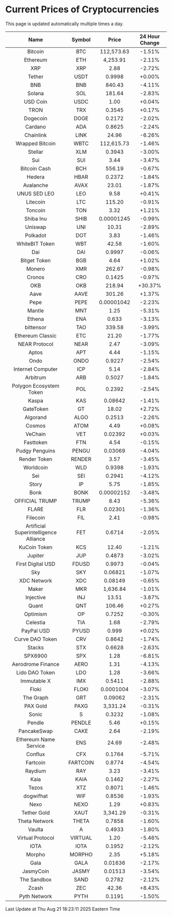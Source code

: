 # Current Prices of Cryptocurrencies
This page is updated automatically multiple times a day.

| Name | Symbol | Price | 24 Hour Change |
| :---: |:---:| :---: | :---: |
| Bitcoin | BTC | 112,573.63 | -1.51% |
| Ethereum | ETH | 4,253.91 | -2.11% |
| XRP | XRP | 2.88 | -2.72% |
| Tether | USDT | 0.9998 | +0.00% |
| BNB | BNB | 840.43 | -4.11% |
| Solana | SOL | 181.64 | -2.83% |
| USD Coin | USDC | 1.00 | +0.04% |
| TRON | TRX | 0.3545 | +0.17% |
| Dogecoin | DOGE | 0.2172 | -2.02% |
| Cardano | ADA | 0.8625 | -2.24% |
| Chainlink | LINK | 24.96 | -6.26% |
| Wrapped Bitcoin | WBTC | 112,615.73 | -1.46% |
| Stellar | XLM | 0.3943 | -3.00% |
| Sui | SUI | 3.44 | -3.47% |
| Bitcoin Cash | BCH | 556.19 | -0.67% |
| Hedera | HBAR | 0.2372 | -1.84% |
| Avalanche | AVAX | 23.01 | -1.87% |
| UNUS SED LEO | LEO | 9.58 | +0.41% |
| Litecoin | LTC | 115.20 | -0.91% |
| Toncoin | TON | 3.32 | +1.21% |
| Shiba Inu | SHIB | 0.00001245 | -0.99% |
| Uniswap | UNI | 10.31 | -2.89% |
| Polkadot | DOT | 3.83 | -1.46% |
| WhiteBIT Token | WBT | 42.58 | -1.60% |
| Dai | DAI | 0.9997 | -0.06% |
| Bitget Token | BGB | 4.64 | +1.02% |
| Monero | XMR | 262.67 | -0.98% |
| Cronos | CRO | 0.1425 | -0.97% |
| OKB | OKB | 218.94 | +30.37% |
| Aave | AAVE | 301.26 | +1.37% |
| Pepe | PEPE | 0.00001042 | -2.23% |
| Mantle | MNT | 1.25 | -5.31% |
| Ethena | ENA | 0.633 | -3.13% |
| bittensor | TAO | 339.58 | -3.99% |
| Ethereum Classic | ETC | 21.20 | -1.77% |
| NEAR Protocol | NEAR | 2.47 | -3.09% |
| Aptos | APT | 4.44 | -1.15% |
| Ondo | ONDO | 0.9227 | -2.54% |
| Internet Computer | ICP | 5.14 | -2.84% |
| Arbitrum | ARB | 0.5027 | -1.84% |
| Polygon Ecosystem Token | POL | 0.2392 | -2.54% |
| Kaspa | KAS | 0.08642 | -1.41% |
| GateToken | GT | 18.02 | +2.72% |
| Algorand | ALGO | 0.2513 | -2.26% |
| Cosmos | ATOM | 4.49 | +0.08% |
| VeChain | VET | 0.02392 | +0.03% |
| Fasttoken | FTN | 4.54 | -0.15% |
| Pudgy Penguins | PENGU | 0.03069 | -4.04% |
| Render Token | RENDER | 3.57 | -3.45% |
| Worldcoin | WLD | 0.9398 | -1.93% |
| Sei | SEI | 0.2941 | -4.12% |
| Story | IP | 5.75 | -1.85% |
| Bonk | BONK | 0.00002152 | -3.48% |
| OFFICIAL TRUMP | TRUMP | 8.43 | -5.36% |
| FLARE | FLR | 0.02301 | -1.36% |
| Filecoin | FIL | 2.41 | -0.98% |
| Artificial Superintelligence Alliance | FET | 0.6714 | -2.05% |
| KuCoin Token | KCS | 12.40 | -1.21% |
| Jupiter | JUP | 0.4873 | -3.02% |
| First Digital USD | FDUSD | 0.9973 | -0.04% |
| Sky | SKY | 0.06821 | -1.07% |
| XDC Network | XDC | 0.08149 | -0.65% |
| Maker | MKR | 1,636.84 | -1.01% |
| Injective | INJ | 13.51 | -3.87% |
| Quant | QNT | 106.46 | +0.27% |
| Optimism | OP | 0.7252 | -0.30% |
| Celestia | TIA | 1.68 | -2.79% |
| PayPal USD | PYUSD | 0.999 | +0.02% |
| Curve DAO Token | CRV | 0.8642 | -1.74% |
| Stacks | STX | 0.6628 | -2.63% |
| SPX6900 | SPX | 1.28 | -6.81% |
| Aerodrome Finance | AERO | 1.31 | -4.13% |
| Lido DAO Token | LDO | 1.28 | -3.66% |
| Immutable X | IMX | 0.5411 | -2.88% |
| Floki | FLOKI | 0.0001004 | -3.07% |
| The Graph | GRT | 0.09062 | -2.31% |
| PAX Gold | PAXG | 3,331.24 | -0.31% |
| Sonic | S | 0.3232 | -1.08% |
| Pendle | PENDLE | 5.46 | +0.15% |
| PancakeSwap | CAKE | 2.64 | -2.19% |
| Ethereum Name Service | ENS | 24.69 | -2.48% |
| Conflux | CFX | 0.1764 | -5.71% |
| Fartcoin | FARTCOIN | 0.8774 | -4.54% |
| Raydium | RAY | 3.23 | -3.41% |
| Kaia | KAIA | 0.1462 | -2.27% |
| Tezos | XTZ | 0.8071 | -1.46% |
| dogwifhat | WIF | 0.8536 | -1.93% |
| Nexo | NEXO | 1.29 | +0.83% |
| Tether Gold | XAUT | 3,341.29 | -0.31% |
| Theta Network | THETA | 0.7858 | -1.60% |
| Vaulta | A | 0.4933 | -1.80% |
| Virtual Protocol | VIRTUAL | 1.20 | -5.46% |
| IOTA | IOTA | 0.1952 | -2.12% |
| Morpho | MORPHO | 2.35 | +5.18% |
| Gala | GALA | 0.01636 | -2.17% |
| JasmyCoin | JASMY | 0.01513 | -3.54% |
| The Sandbox | SAND | 0.2782 | -2.12% |
| Zcash | ZEC | 42.36 | +8.43% |
| Pyth Network | PYTH | 0.1191 | -1.50% |

Last Update at Thu Aug 21 18:23:11 2025 Eastern Time